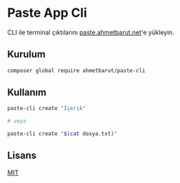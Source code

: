 # Paste App Cli

CLI ile terminal çıktılarını [paste.ahmetbarut.net](https://paste.ahmetbarut.net)'e yükleyin.

## Kurulum

```bash
composer global require ahmetbarut/paste-cli
```

## Kullanım

```bash
paste-cli create "İçerik"

# veya

paste-cli create "$(cat dosya.txt)"
```

## Lisans

[MIT](https://choosealicense.com/licenses/mit/)